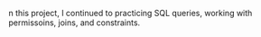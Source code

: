 n this project, I continued to practicing SQL queries, working with permissoins, joins, and constraints.
